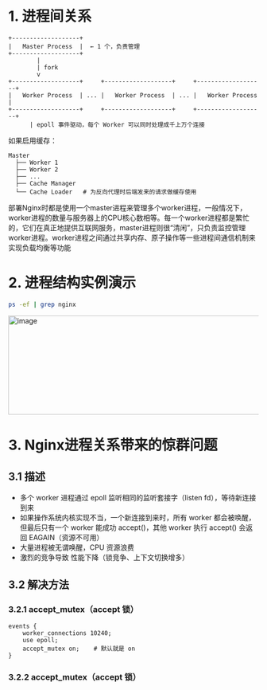 
# 1. 进程间关系

```arduino
+-------------------+
|   Master Process  |  ← 1 个，负责管理
+-------------------+
        |
        | fork
        v
+-------------------+     +-------------------+     +-------------------+
|   Worker Process  | ... |   Worker Process  | ... |   Worker Process  |
+-------------------+     +-------------------+     +-------------------+
      | epoll 事件驱动，每个 Worker 可以同时处理成千上万个连接
```
如果启用缓存：
```arduino
Master
  ├── Worker 1
  ├── Worker 2
  ├── ...
  ├── Cache Manager
  └── Cache Loader   # 为反向代理时后端发来的请求做缓存使用
```

部署Nginx时都是使用一个master进程来管理多个worker进程，一般情况下，worker进程的数量与服务器上的CPU核心数相等。每一个worker进程都是繁忙的，它们在真正地提供互联网服务，master进程则很“清闲”，只负责监控管理worker进程。worker进程之间通过共享内存、原子操作等一些进程间通信机制来实现负载均衡等功能

# 2. 进程结构实例演示
```bash
ps -ef | grep nginx
```

<img width="617" height="199" alt="image" src="https://github.com/user-attachments/assets/ae54279d-6dcf-45b6-9f3d-f655ec54e505" />



# 3. Nginx进程关系带来的惊群问题

## 3.1 描述
- 多个 worker 进程通过 epoll 监听相同的监听套接字（listen fd），等待新连接到来
- 如果操作系统内核实现不当，一个新连接到来时，所有 worker 都会被唤醒，但最后只有一个 worker 能成功 accept()，其他 worker 执行 accept() 会返回 EAGAIN（资源不可用）
- 大量进程被无谓唤醒，CPU 资源浪费
- 激烈的竞争导致 性能下降（锁竞争、上下文切换增多）

## 3.2 解决方法
### 3.2.1 accept_mutex（accept 锁）
```
events {
    worker_connections 10240;
    use epoll;
    accept_mutex on;    # 默认就是 on
}
```

### 3.2.2 accept_mutex（accept 锁）

